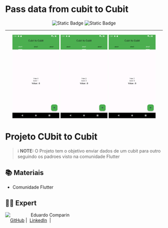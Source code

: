 # Pass data from cubit to Cubit

<p align="center">
  <img alt="Static Badge" src="https://img.shields.io/badge/Flutter-Bloc-blue">
  <img alt="Static Badge" src="https://img.shields.io/badge/Flutter-Cubit-blue">
  </a>
</p>

-------

<p align="center">
  <img 
    src="assets/cubit1.png"
    width="150"  
  />
    <img 
    src="assets/cubit2.png"
    width="150"  
  />
    <img 
    src="assets/cubit3.png"
    width="150"  
  />
</p>

# Projeto CUbit to Cubit

 > ℹ️ **NOTE:** O Projeto tem o objetivo enviar dados de um cubit para outro seguindo os padroes visto na comunidade Flutter

## 📚 Materiais

- Comunidade Flutter

## 👨‍💻 Expert

<p>
    <img 
      align=left 
      margin=10 
      width=70 
      src="https://static-cdn.jtvnw.net/jtv_user_pictures/9eedfff1-044d-4e07-a881-5d57eff44d16-profile_image-70x70.png"
    />
    <p>&nbsp&nbsp&nbspEduardo Comparin<br>
    &nbsp&nbsp&nbsp
    <a href="https://github.com/EduardoComparin">
    GitHub</a>&nbsp;|&nbsp;
    <a href="https://www.linkedin.com/in/eduardo-c-798ab1236/">LinkedIn</a>
&nbsp;|&nbsp;</p>
</p>
<br/><br/>
<p>

